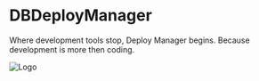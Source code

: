 # DBDeployManager
Where development tools stop, Deploy Manager begins. Because development is more then coding.

![Logo](https://i.imgsafe.org/57b505f296.png)

